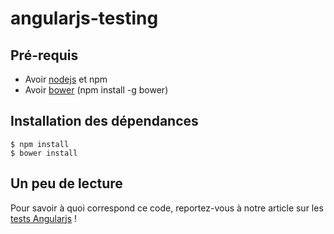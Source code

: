 # angularjs-testing

## Pré-requis

* Avoir [nodejs](http://nodejs.org/) et npm
* Avoir [bower](http://bower.io) (npm install -g bower)

## Installation des dépendances

```
$ npm install
$ bower install
```

## Un peu de lecture

Pour savoir à quoi correspond ce code, reportez-vous à notre article sur
les [tests Angularjs](http://blog.occitech.fr/2013/10/les-tests-angularjs-le-guide-de-a-a-z-partie-1-les-tests-unitaires) !
